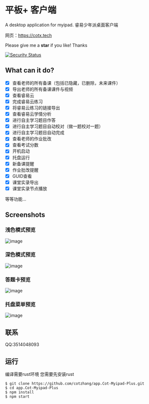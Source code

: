 # 平板+ 客户端
A desktop application for myipad. 
睿易少年派桌面客户端

网页：https://cotx.tech

Please give me a **star** if you like! Thanks

[![Security Status](https://www.murphysec.com/platform3/v3/badge/1612608646819643392.svg)](https://www.murphysec.com/accept?code=4954f30599db5571f81fb98a731f2cdd&type=1&from=2)
## What can it do?
- [x] 查看老师的所有备课（包括已隐藏，已删除，未来课件）
- [x] 导出老师的所有备课课件与视频
- [x] 查看睿易云
- [x] 完成睿易云练习
- [x] 将睿易云练习的链接导出
- [x] 查看睿易云学情分析
- [x] 进行自主学习题目作答
- [x] 进行自主学习题目自动校对（做一题校对一题）
- [x] 进行自主学习题目自动完成
- [x] 查看老师的作业批改
- [x] 查看考试分数
- [x] 开机启动
- [x] 托盘运行
- [x] 新备课提醒
- [x] 作业批改提醒
- [x] GUID查看
- [x] 课堂实录导出
- [x] 课堂实录节点播放

等等功能...
## Screenshots
### 浅色模式预览
![image](https://user-images.githubusercontent.com/107354861/211434387-4129d8be-9146-4419-8b13-dbf54ce8b22f.png)
### 深色模式预览
![image](https://user-images.githubusercontent.com/107354861/211434465-6e1e7dee-d5a0-4d2f-9485-16faeccdf19b.png)
### 答题卡预览
![image](https://user-images.githubusercontent.com/107354861/211434552-889f5ad9-5b1e-4d67-85cc-eda88d16e42f.png)
### 托盘菜单预览
![image](https://user-images.githubusercontent.com/107354861/211434701-5c5de42b-ecc0-4260-97b0-2cc53ba27ac1.png)

## 联系
QQ:3514048093
## 运行
编译需要rust环境
您需要先安装rust
```
$ git clone https://github.com/cotzhang/app.Cot-Myipad-Plus.git
$ cd app.Cot-Myipad-Plus
$ npm install
$ npm start
```
